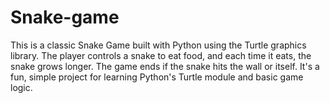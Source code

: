 # Snake-game
This is a classic Snake Game built with Python using the Turtle graphics library. The player controls a snake to eat food, and each time it eats, the snake grows longer. The game ends if the snake hits the wall or itself. It's a fun, simple project for learning Python's Turtle module and basic game logic.
